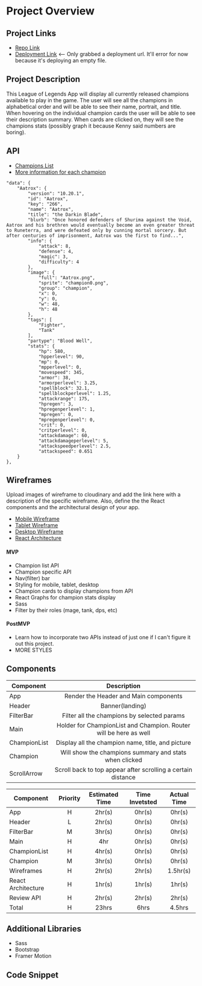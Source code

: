 # Project Overview

## Project Links

- [Repo Link](https://github.com/jakenguyen0118/LoL-App)
- [Deployment Link](https://jakelolapp.netlify.app/) <-- Only grabbed a deployment url. It'll error for now because it's deploying an empty file.

## Project Description

This League of Legends App will display all currently released champions available to play in the game. The user will see all the champions in alphabetical order and will be able to see their name, portrait, and title. When hovering on the individual champion cards the user will be able to see their description summary. When cards are clicked on, they will see the champions stats (possibly graph it because Kenny said numbers are boring).

## API

- [Champions List](http://ddragon.leagueoflegends.com/cdn/10.20.1/data/en_US/champion.json)
- [More information for each champion](http://ddragon.leagueoflegends.com/cdn/10.20.1/data/en_US/champion/Aatrox.json)

```
"data": {
	"Aatrox": {
		"version": "10.20.1",
		"id": "Aatrox",
		"key": "266",
		"name": "Aatrox",
		"title": "the Darkin Blade",
		"blurb": "Once honored defenders of Shurima against the Void, Aatrox and his brethren would eventually become an even greater threat to Runeterra, and were defeated only by cunning mortal sorcery. But after centuries of imprisonment, Aatrox was the first to find...",
		"info": {
			"attack": 8,
			"defense": 4,
			"magic": 3,
			"difficulty": 4
		},
		"image": {
			"full": "Aatrox.png",
			"sprite": "champion0.png",
			"group": "champion",
			"x": 0,
			"y": 0,
			"w": 48,
			"h": 48
		},
		"tags": [
			"Fighter",
			"Tank"
		],
		"partype": "Blood Well",
		"stats": {
			"hp": 580,
			"hpperlevel": 90,
			"mp": 0,
			"mpperlevel": 0,
			"movespeed": 345,
			"armor": 38,
			"armorperlevel": 3.25,
			"spellblock": 32.1,
			"spellblockperlevel": 1.25,
			"attackrange": 175,
			"hpregen": 3,
			"hpregenperlevel": 1,
			"mpregen": 0,
			"mpregenperlevel": 0,
			"crit": 0,
			"critperlevel": 0,
			"attackdamage": 60,
			"attackdamageperlevel": 5,
			"attackspeedperlevel": 2.5,
			"attackspeed": 0.651
	}
},
```


## Wireframes

Upload images of wireframe to cloudinary and add the link here with a description of the specific wireframe. Also, define the the React components and the architectural design of your app.

- [Mobile Wireframe](https://i.imgur.com/1w8Krvl.png)
- [Tablet Wireframe](https://i.imgur.com/edLoitE.jpg)
- [Desktop Wireframe](https://i.imgur.com/kFDzEvy.jpg)
- [React Architecture](https://docs.google.com/drawings/d/1ZhUoBEeaqUexh9OltKKj5l2w9_5TaQMqXbJS1E5IoNQ/edit)


#### MVP
- Champion list API
- Champion specific API
- Nav(filter) bar
- Styling for mobile, tablet, desktop
- Champion cards to display champions from API
- React Graphs for champion stats display
- Sass
- Filter by their roles (mage, tank, dps, etc)

#### PostMVP
- Learn how to incorporate two APIs instead of just one if I can't figure it out this project.
- MORE STYLES

## Components 

| Component | Description | 
| --- | :---: |  
| App | Render the Header and Main components| 
| Header | Banner(landing) | 
| FilterBar | Filter all the champions by selected params |
| Main | Holder for ChampionList and Champion. Router will be here as well | 
| ChampionList | Display all the champion name, title, and picture |
| Champion | Will show the champions summary and stats when clicked |
| ScrollArrow | Scroll back to top appear after scrolling a certain distance |


| Component | Priority | Estimated Time | Time Invetsted | Actual Time |
| --- | :---: |  :---: | :---: | :---: |
| App | H | 2hr(s) | 0hr(s) | 0hr(s) |
| Header | L | 2hr(s) | 0hr(s) | 0hr(s) |
| FilterBar | M | 3hr(s) | 0hr(s) | 0hr(s) |
| Main | H | 4hr | 0hr(s) | 0hr(s) |
| ChampionList | H | 4hr(s) | 0hr(s) | 0hr(s) |
| Champion | M | 3hr(s) | 0hr(s) | 0hr(s) |
| Wireframes | H | 2hr(s) | 2hr(s) | 1.5hr(s) |
| React Architecture | H | 1hr(s) | 1hr(s) | 1hr(s) |
| Review API | H | 2hr(s) | 2hr(s) | 2hr(s) |
| Total | H | 23hrs| 6hrs | 4.5hrs |

## Additional Libraries
- Sass
- Bootstrap
- Framer Motion

## Code Snippet

```

```
